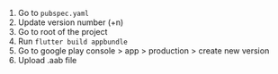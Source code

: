 1. Go to `pubspec.yaml`
2. Update version number (+n)
3. Go to root of the project
4. Run `flutter build appbundle`
5. Go to google play console > app > production > create new version
6. Upload .aab file